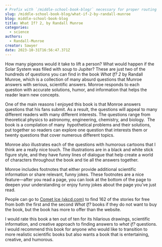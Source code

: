 ```yaml
---
# Prefix with `/middle-school-book-blog/` necessary for proper routing
slug: /middle-school-book-blog/what-if-2-by-randall-munroe
blog: middle-school-book-blog
title: What If? 2, by Randall Munroe
categories:
  - science
authors:
  - Randall-Munroe
creator: Sawyer
date: 2023-10-31T16:56:47.371Z
---
```


How many pigeons would it take to lift a person? What would happen if the Solar System was filled with soup to Jupiter? These are just two of the hundreds of questions you can find in the book _What If? 2_ by Randall Munroe, which is a collection of many absurd questions that Munroe answers with serious, scientific answers. Monroe responds to each question with accurate solutions, humor, and information that helps the reader learn new concepts.

One of the main reasons I enjoyed this book is that Monroe answers questions that his fans submit. As a result, the questions will appeal to many different readers with many different interests. The questions range from theoretical physics to astronomy, engineering, chemistry, and biology.  The book is a compilation of many  hypothetical problems and their solutions, put together so readers can explore one question that interests them or twenty questions that cover numerous different topics.

Monroe also illustrates each of the questions with humorous cartoons that I think are a really nice touch. The illustrations are in a black and white stick figure style, and they have funny lines of dialogue that help create a world of characters throughout the book and tie all the answers together.

Monroe includes footnotes that either provide additional scientific information or share relevant, funny jokes. These footnotes are a nice feature—after you read a page, you can look at the bottom of the page to deepen your understanding or enjoy funny jokes about the page you’ve just read.

People can go to [Comet Ice (xkcd.com)](https://what-if.xkcd.com/) to find 162 of the stories for free from both the first and the second _What If?_ books if they do not want to buy the book, but the book has more to offer than the website.

I would rate this book a ten out of ten for its hilarious drawings, scientific information, and creative approach to finding answers to _what if?_ questions. I would recommend this book for anyone who would like to transition to more realistic scientific books but also wants a book that is entertaining, creative, and humorous.
